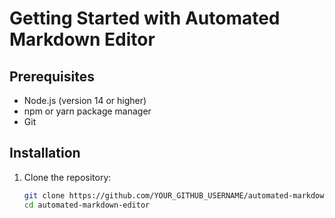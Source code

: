 # Getting Started with Automated Markdown Editor

## Prerequisites

- Node.js (version 14 or higher)
- npm or yarn package manager
- Git

## Installation

1. Clone the repository:
   ```bash
   git clone https://github.com/YOUR_GITHUB_USERNAME/automated-markdown-editor.git
   cd automated-markdown-editor
